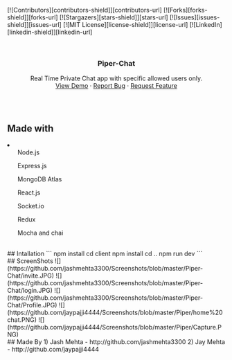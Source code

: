 [![Contributors][contributors-shield]][contributors-url]
[![Forks][forks-shield]][forks-url]
[![Stargazers][stars-shield]][stars-url]
[![Issues][issues-shield]][issues-url]
[![MIT License][license-shield]][license-url]
[![LinkedIn][linkedin-shield]][linkedin-url]



<!-- PROJECT LOGO -->
<br />

  <h3 align="center">Piper-Chat</h3>

  <p align="center">
    Real Time Private Chat app with specific allowed users only.
    <br />
    <a href="https://agile-forest-91667.herokuapp.com/">View Demo</a>
    ·
    <a href="https://github.com/jashmehta3300/Piper-Chat/issues">Report Bug</a>
    ·
    <a href="https://github.com/jashmehta3300/Piper-Chat/issues">Request Feature</a>
  </p>
</p>

<br />
<br />

## Made with
<li>
  <ul> Node.js </ul>
  <ul> Express.js </ul>
  <ul> MongoDB Atlas </ul>
  <ul> React.js </ul>
  <ul> Socket.io </ul>
  <ul> Redux </ul>
  <ul> Mocha and chai </ul>
</li>

<br />
## Intallation 
```
npm install
cd client 
npm install 
cd ..
npm run dev
```

<br />
## ScreenShots
![](https://github.com/jashmehta3300/Screenshots/blob/master/Piper-Chat/invite.JPG)
![](https://github.com/jashmehta3300/Screenshots/blob/master/Piper-Chat/login.JPG)
![](https://github.com/jashmehta3300/Screenshots/blob/master/Piper-Chat/Profile.JPG)
![](https://github.com/jaypajji4444/Screenshots/blob/master/Piper/home%20chat.PNG)
![](https://github.com/jaypajji4444/Screenshots/blob/master/Piper/Capture.PNG)

<br />
## Made By
1) Jash Mehta - http://github.com/jashmehta3300
2) Jay Mehta - http://github.com/jaypajji4444
